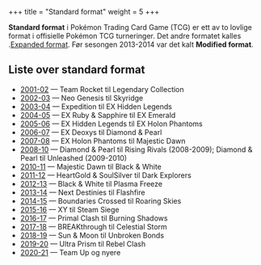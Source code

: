 +++
title = "Standard format"
weight = 5
+++

**Standard format** i Pokémon Trading Card Game (TCG) er ett av to lovlige format i offisielle Pokémon TCG turneringer.  Det andre formatet kalles .[Expanded format](/guide/tcg/expanded-format). Før sesongen 2013-2014 var det kalt **Modified format**.

## Liste over standard format

 * [2001-02](/guide/tcg/standard-format/2001-02) — Team Rocket til Legendary Collection
 * [2002-03](/guide/tcg/standard-format/2002-03) — Neo Genesis til Skyridge
 * [2003-04](/guide/tcg/standard-format/2003-04) — Expedition til EX Hidden Legends
 * [2004-05](/guide/tcg/standard-format/2004-05) — EX Ruby & Sapphire til EX Emerald
 * [2005-06](/guide/tcg/standard-format/2005-06) — EX Hidden Legends til EX Holon Phantoms
 * [2006-07](/guide/tcg/standard-format/2006-07) — EX Deoxys til Diamond & Pearl
 * [2007-08](/guide/tcg/standard-format/2007-08) — EX Holon Phantoms til Majestic Dawn
 * [2008-10](/guide/tcg/standard-format/2008-10) — Diamond & Pearl til Rising Rivals (2008-2009); Diamond & Pearl til Unleashed (2009-2010)
 * [2010-11](/guide/tcg/standard-format/2010-11) — Majestic Dawn til Black & White
 * [2011-12](/guide/tcg/standard-format/2011-12) — HeartGold & SoulSilver til Dark Explorers
 * [2012-13](/guide/tcg/standard-format/2012-13) — Black & White til Plasma Freeze
 * [2013-14](/guide/tcg/standard-format/2013-14) — Next Destinies til Flashfire
 * [2014-15](/guide/tcg/standard-format/2014-15) — Boundaries Crossed til Roaring Skies
 * [2015-16](/guide/tcg/standard-format/2015-16) — XY til Steam Siege
 * [2016-17](/guide/tcg/standard-format/2016-17) — Primal Clash til Burning Shadows
 * [2017-18](/guide/tcg/standard-format/2017-18) — BREAKthrough til Celestial Storm
 * [2018-19](/guide/tcg/standard-format/2018-19) — Sun & Moon til Unbroken Bonds
 * [2019-20](/guide/tcg/standard-format/2019-20) — Ultra Prism til Rebel Clash
 * [2020-21](/guide/tcg/standard-format/2020-21) — Team Up og nyere
